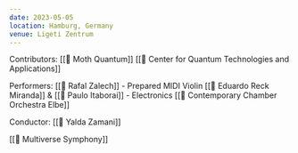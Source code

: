 ```yaml
---
date: 2023-05-05
location: Hamburg, Germany
venue: Ligeti Zentrum
---
```

Contributors:
[[🏢 Moth Quantum]]
[[🔬 Center for Quantum Technologies and Applications]]

Performers:
[[👤 Rafal Zalech]] - Prepared MIDI Violin
[[👤 Eduardo Reck Miranda]] & [[👤 Paulo Itaborai]] - Electronics
[[👥 Contemporary Chamber Orchestra Elbe]]

Conductor: 
[[👤 Yalda Zamani]]

[[🎼 Multiverse Symphony]]